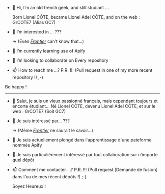 - 👋 Hi, I’m an old french geek, and still studiant ...
  
  Born Lionel CÔTE, became Lionel Adel CÔTE, and on the web : GrCOTE7 (Alias GC7)
- 👀 I’m interested in ... ???
  
  → (Even [*Frontier*](https://www.silicon.fr/supercalculateurs-10-systemes-puissants-465864.html) can't know that...)
- 🌱 I’m currently learning use of Apify
- 💞️ I’m looking to collaborate on Every repository
- 📫 How to reach me ...? P.R. !!! (Pull request in one of my more recent repository !) ;-)

Be happy !

---
- 👋  Salut, je suis un vieux passionné français, mais cependant toujours et encorte étudiant...
  Né Lionel CÔTE, devenu Lionel Adel CÔTE, et sur le web : GrCOTE7 (Soit GC7)
- 👀 Je suis intéressé par... ???

   → (Même [*Frontier*](https://www.silicon.fr/supercalculateurs-10-systemes-puissants-465864.html) ne saurait le savoir...)
- 🌱 Je suis actuellement plongé dans l'apprentissage d'une pateforme nommée Apify
- 💞️ Je suis particulièrement intéressé par tout collaboration sur n'importe quel dépôt
- 📫 Comment me contacter ...? P.R. !!! (Pull request [Demande de fusion] dans l'uu de mes récent dépôts !) ;-)

  Soyez Heureux !

<!---
GrCOTE7/GrCOTE7 is a ✨ special ✨ repository because its `README.md` (this file) appears on your GitHub profile.
You can click the Preview link to take a look at your changes.
--->
